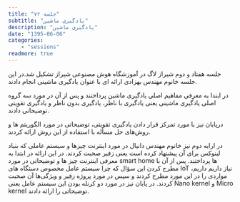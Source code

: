 ```yaml
---
title: "جلسه ۷۲"
subtitle: "یادگیری ماشین"
description: "یادگیری ماشین"
date: "1395-06-06"
categories:
    - "sessions"
readmore: true
---
```

جلسه هفتاد و دوم شیراز لاگ در آموزشگاه هوش مصنوعی شیراز تشکیل شد.در این جلسه خانوم مهندس بهزادی ارائه ای با عنوان یادگیری ماشینی انجام دادند.

در ابتدا به معرفی مفاهیم اصلی یادگیری ماشین پرداختند و پس از آن در مورد سه گروه اصلی یادگیری ماشینی یعنی یادگیری با ناظر، یادگیری بدون ناظر و یادگیری تقویتی توضیحاتی دادند.

درپایان نیز با مورد تمرکز قرار دادن یادگیری تقویتی، توضیحاتی در مورد الگوریتم ها و روش‌های حل مسأله با استفاده از این روش ارائه کردند.

در ارايه دوم نیز خانوم مهندس دانیال در مورد اینترنت چیزها و سیستم عاملی که بنیاد لینوکس برای آن پیشنهاد کرده است یعنی زفیر صحبت کردند. در این ارائه در ابتدا به معرفی اینترنت چیز ها و توضیحاتی در مورد smart home ها پرداختند. پس از آن با مطرح کردن این سؤال که چرا سیستم عامل مخصوص دستگاه های IoT نیاز داریم داریم، مواردی را در این مورد مطرح کردند و سپس در مورد پروژه زفیر و ویژگی‌ها آن صحبت کردند. در پایان نیز در مورد دو کرنله بودن این سیستم عامل یعنی Nano kernel و Micro kernel توضیحاتی را ارائه دادند.

